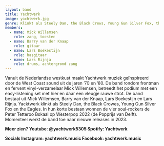 ```yaml
---
layout: band
title: Yachtwerk
image: yachtwerk.jpg
genre: Klinkt als Steely Dan, the Black Crows, Young Gun Silver Fox, the Eagles.
members:
  - name: Mick Willemsen
    role: zang, toesten
  - name: Barry van der Knaap
    role: gitaar
  - name: Lars Boekestijn
    role: basgitaar
  - name: Lars Rijnja
    role: drums, achtergrond zang
---
```


Vanuit de Nederlandse westkust maakt Yachtwerk muziek geïnspireerd door de West Coast sound uit de jaren ’70 en ’80. De band rondom frontman en fervent vinyl-verzamelaar Mick Willemsen, betreedt het podium met een easy-listening set met hier en daar een vleugje rauwe strot. De band bestaat uit Mick Willemsen, Barry van der Knaap, Lars Boekestijn en Lars Rijnja. Yacktwerk klinkt als Steely Dan, the Black Crowes, Young Gun Silver Fox en the Eagles. 
In hun korte bestaan wonnen de vier soul-rockers de Peter Tetteroo Bokaal op Westerpop 2022 (de Popprijs van Delft). Momenteel werkt de band toe naar nieuwe releases in 2023.

<b> Meer zien? <b> 
Youtube: @yachtwerk5305
Spotify: Yachtwerk

<b> Socials <b>
Instagram: yachtwerk.music
Facebook: yachtwerk.music
